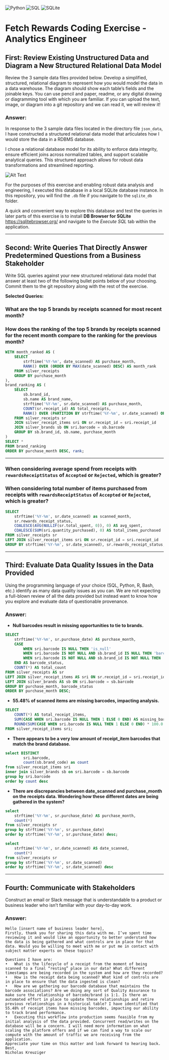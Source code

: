 
![Python](https://img.shields.io/badge/Python-3.x-blue?style=for-the-badge&logo=python)
![SQL](https://img.shields.io/badge/SQL-SQL%20Queries-orange?style=for-the-badge&logo=database)
![SQLite](https://img.shields.io/badge/SQLite-Database-lightblue?style=for-the-badge&logo=sqlite)  


# Fetch Rewards Coding Exercise - Analytics Engineer

## First: Review Existing Unstructured Data and Diagram a New Structured Relational Data Model

Review the 3 sample data files provided below. Develop a simplified, structured, relational diagram to represent how you would model the data in a data warehouse. The diagram should show each table’s fields and the joinable keys. You can use pencil and paper, readme, or any digital drawing or diagramming tool with which you are familiar. If you can upload the text, image, or diagram into a git repository and we can read it, we will review it!

### Answer:

In response to the 3 sample data files located in the directory file `json_data`, I have constructed a structured relational data model that articulates how I would store the data in a RDBMS database.

I chose a relational database model for its ability to enforce data integrity, ensure efficient joins across normalized tables, and support scalable analytical queries. This structured approach allows for robust data transformations and streamlined reporting.

![Alt Text](artifacts/fetch_relational_model.png)

For the purposes of this exercise and enabling robust data analysis and engineering, I executed this database in a local SQLite database instance. In this repository, you will find the `.db` file if you navigate to the `sqlite_db` folder.

A quick and convenient way to explore this database and test the queries in later parts of this exercise is to install **DB Browser for SQLite** https://sqlitebrowser.org/ and navigate to the *Execute SQL* tab within the application.

---

## Second: Write Queries That Directly Answer Predetermined Questions from a Business Stakeholder

Write SQL queries against your new structured relational data model that answer at least two of the following bullet points below of your choosing. Commit them to the git repository along with the rest of the exercise.

**Selected Queries:**

### What are the top 5 brands by receipts scanned for most recent month?
### How does the ranking of the top 5 brands by receipts scanned for the recent month compare to the ranking for the previous month?

```sql
WITH month_ranked AS (
    SELECT 
        strftime('%Y-%m', date_scanned) AS purchase_month,
        RANK() OVER (ORDER BY MAX(date_scanned) DESC) AS month_rank
    FROM silver_receipts
    GROUP BY purchase_month
),
brand_ranking AS (
    SELECT 
        sb.brand_id,
        sb.name AS brand_name,
        strftime('%Y-%m', sr.date_scanned) AS purchase_month,
        COUNT(sr.receipt_id) AS total_receipts,
        RANK() OVER (PARTITION BY strftime('%Y-%m', sr.date_scanned) ORDER BY COUNT(sr.receipt_id) DESC) AS rank
    FROM silver_receipts sr
    JOIN silver_receipt_items sri ON sr.receipt_id = sri.receipt_id
    JOIN silver_brands sb ON sri.barcode = sb.barcode
    GROUP BY sb.brand_id, sb.name, purchase_month
)
SELECT * 
FROM brand_ranking
ORDER BY purchase_month DESC, rank;
```

---

### When considering average spend from receipts with `rewardsReceiptStatus` of `Accepted` or `Rejected`, which is greater?
### When considering total number of items purchased from receipts with `rewardsReceiptStatus` of `Accepted` or `Rejected`, which is greater?

```sql
SELECT 
    strftime('%Y-%m', sr.date_scanned) as scanned_month,
    sr.rewards_receipt_status,
    COALESCE(AVG(NULLIF(sr.total_spent, 0)), 0) AS avg_spent, 
    COALESCE(SUM(sri.quantity_purchased), 0) AS total_items_purchased
FROM silver_receipts sr
LEFT JOIN silver_receipt_items sri ON sr.receipt_id = sri.receipt_id
GROUP BY strftime('%Y-%m', sr.date_scanned), sr.rewards_receipt_status;
```

---

## Third: Evaluate Data Quality Issues in the Data Provided

Using the programming language of your choice (SQL, Python, R, Bash, etc.) identify as many data quality issues as you can. We are not expecting a full-blown review of all the data provided but instead want to know how you explore and evaluate data of questionable provenance.

### Answer:

- **Null barcodes result in missing opportunities to tie to brands.**

```sql
SELECT
    strftime('%Y-%m', sr.purchase_date) AS purchase_month,
    CASE 
        WHEN sri.barcode IS NULL THEN 'is_null' 
        WHEN sri.barcode IS NOT NULL AND sb.brand_id IS NULL THEN 'barcode_no_brand'
        WHEN sri.barcode IS NOT NULL AND sb.brand_id IS NOT NULL THEN 'barcode_w_brand'
    END AS barcode_status,
    COUNT(*) AS total_count
FROM silver_receipts AS sr
LEFT JOIN silver_receipt_items AS sri ON sr.receipt_id = sri.receipt_id
LEFT JOIN silver_brands AS sb ON sri.barcode = sb.barcode
GROUP BY purchase_month, barcode_status
ORDER BY purchase_month DESC;
```

- **55.48% of scanned items are missing barcodes, impacting analysis.**

```sql
SELECT 
    COUNT(*) AS total_receipt_items,
    SUM(CASE WHEN sri.barcode IS NULL THEN 1 ELSE 0 END) AS missing_barcodes,
    ROUND(SUM(CASE WHEN sri.barcode IS NULL THEN 1 ELSE 0 END) * 100.0 / COUNT(*), 2) AS percent_missing
FROM silver_receipt_items sri;
```

- **There appears to be a very low amount of receipt_item barcodes that match the brand database.**

```sql
select DISTINCT
		sri.barcode,
		count(sb.brand_code) as count
from silver_receipt_items sri
inner join silver_brands sb on sri.barcode = sb.barcode
group by sri.barcode
order by count desc
```

- **There are discrepancies between date_scanned and purchase_month on the receipts data. Wondering how these different dates are being gathered in the system?**

```sql
select 
    strftime('%Y-%m', sr.purchase_date) AS purchase_month,
	count(*) 
from silver_receipts sr
group by strftime('%Y-%m', sr.purchase_date)
order by strftime('%Y-%m', sr.purchase_date) desc;
```

```sql
select 
    strftime('%Y-%m', sr.date_scanned) AS date_scanned,
	count(*) 
from silver_receipts sr
group by strftime('%Y-%m', sr.date_scanned)
order by strftime('%Y-%m', sr.date_scanned) desc
```

---

## Fourth: Communicate with Stakeholders

Construct an email or Slack message that is understandable to a product or business leader who isn’t familiar with your day-to-day work.

### Answer:

```
Hello [insert name of business leader here],
Firstly, thank you for sharing this data with me. I’ve spent time reviewing it and would like an opportunity to better understand how the data is being gathered and what controls are in place for that data. Would you be willing to meet with me or put me in contact with subject matter experts on these topics?

Questions I have are:
•	What is the lifecycle of a receipt from the moment of being scanned to a final “resting” place in our data? What different timestamps are being recorded in the system and how are they recorded?
•	How is the receipt data being scanned? What kind of controls are in place to ensure that the data ingested is clean? 
•	How are we gathering our barcode database that maintains the barcode associations? Are we doing any sort of Quality Assurance to make sure the relationship of barcode/brand is 1:1. Is there an automated effort in place to update these relationships and retire previous relationships in a historical table? I have identified that 55.48% of receipt items have missing barcodes, impacting our ability to track brand performance.
•	Executing this workflow into production seems feasible from my initial analysis of the data provided. Concurrent read/writes on the database will be a concern. I will need more information on what scaling the platform offers and if we can find a way to scale our compute with the amount of traffic we are receiving from the application. 
Appreciate your time on this matter and look forward to hearing back. 
Best,
Nicholas Kreuziger
```
